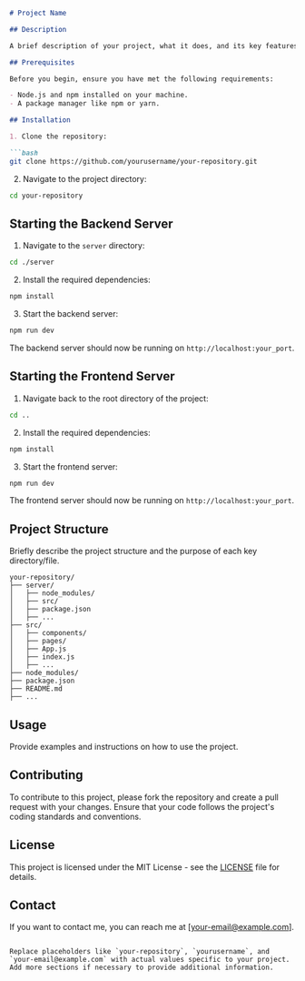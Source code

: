 

```markdown
# Project Name

## Description

A brief description of your project, what it does, and its key features.

## Prerequisites

Before you begin, ensure you have met the following requirements:

- Node.js and npm installed on your machine.
- A package manager like npm or yarn.

## Installation

1. Clone the repository:

```bash
git clone https://github.com/yourusername/your-repository.git
```

2. Navigate to the project directory:

```bash
cd your-repository
```

## Starting the Backend Server

1. Navigate to the `server` directory:

```bash
cd ./server
```

2. Install the required dependencies:

```bash
npm install
```

3. Start the backend server:

```bash
npm run dev
```

The backend server should now be running on `http://localhost:your_port`.

## Starting the Frontend Server

1. Navigate back to the root directory of the project:

```bash
cd ..
```

2. Install the required dependencies:

```bash
npm install
```

3. Start the frontend server:

```bash
npm run dev
```

The frontend server should now be running on `http://localhost:your_port`.

## Project Structure

Briefly describe the project structure and the purpose of each key directory/file.

```
your-repository/
├── server/
│   ├── node_modules/
│   ├── src/
│   ├── package.json
│   ├── ...
├── src/
│   ├── components/
│   ├── pages/
│   ├── App.js
│   ├── index.js
│   ├── ...
├── node_modules/
├── package.json
├── README.md
├── ...
```

## Usage

Provide examples and instructions on how to use the project.

## Contributing

To contribute to this project, please fork the repository and create a pull request with your changes. Ensure that your code follows the project's coding standards and conventions.

## License

This project is licensed under the MIT License - see the [LICENSE](LICENSE) file for details.

## Contact

If you want to contact me, you can reach me at [your-email@example.com].

```

Replace placeholders like `your-repository`, `yourusername`, and `your-email@example.com` with actual values specific to your project. Add more sections if necessary to provide additional information.

